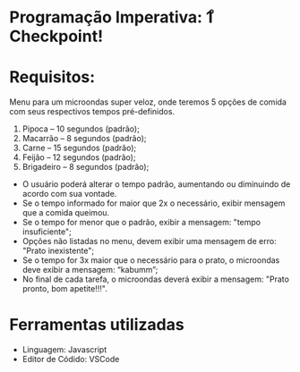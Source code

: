 # Programação Imperativa: 1 ͦ Checkpoint!

# Requisitos:
Menu para um microondas super veloz, onde teremos 5 opções de comida com seus respectivos tempos pré-definidos.

   1. Pipoca – 10 segundos (padrão);
   2. Macarrão – 8 segundos (padrão);
   3. Carne – 15 segundos (padrão);
   4. Feijão – 12 segundos (padrão);
   5. Brigadeiro – 8 segundos (padrão); 
  
- O usuário poderá alterar o tempo padrão, aumentando ou diminuindo de acordo com sua vontade.
- Se o tempo informado for maior que 2x o necessário, exibir mensagem que a comida queimou.
- Se o tempo for menor que o padrão, exibir a mensagem: "tempo insuficiente";
- Opções não listadas no menu, devem exibir uma mensagem de erro: "Prato inexistente";
- Se o tempo for 3x maior que o necessário para o prato, o microondas deve exibir a mensagem: “kabumm”;
- No final de cada tarefa, o microondas deverá exibir a mensagem: "Prato pronto, bom apetite!!!".

# Ferramentas utilizadas
- Linguagem: Javascript
- Editor de Códido: VSCode
